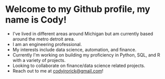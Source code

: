 # Welcome to my Github profile, my name is Cody! 
- I've lived in different areas around Michigan but am currently based around the metro detroit area.  
- I am an engineering professional.
- My interests include data science, automation, and finance.
- Currently I'm working on building my proficiency in Python, SQL, and R with a variety of projects.
- Looking to collaborate on finance/data science related projects.
- Reach out to me at codyjrorick@gmail.com! 